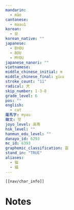 ```yaml
---
mandarin:
  - māo
cantonese:
  - maau1
korean:
  - 묘
korean_native: ""
japanese:
  - BYOU
  - BOU
  - MYOU
japanese_nanori: ""
vietnamese:
middle_chinese_initial: m
middle_chinese_final: ɣiᴇu
stroke_count: "11"
radical: 犬
skip_number: 1-3-8
grade_level: 6
pos: ""
english:
  - cat
羅馬字: myau
韓文: 먓
joyo_level: 高等
hsk_level: ""
hanmun_edu_level: ""
danayo_id: 6293
mc_id: 6393
graphemic_classification: 苗
stand_in: "TRUE"
aliases:
  - 猫
  - 貓
---
```

```meta-bind-embed
[[nav/char_info]]
```

# Notes

